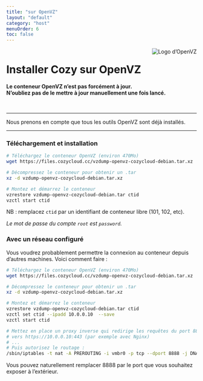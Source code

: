 ```yaml
---
title: "sur OpenVZ"
layout: "default"
category: "host"
menuOrder: 6
toc: false
---
```



<div style="height: 0; overflow: shown; text-align: right">
<img alt="Logo d’OpenVZ" src="/assets/images/openvz-logo.png">
</div>

# Installer Cozy sur OpenVZ

**Le conteneur OpenVZ n’est pas forcément à jour.**    
**N’oubliez pas de le mettre à jour manuellement une fois lancé.**

<br>

---

Nous prenons en compte que tous les outils OpenVZ sont déjà installés.

---

### Téléchargement et installation

```bash
# Téléchargez le conteneur OpenVZ (environ 470Mo)
wget https://files.cozycloud.cc/vzdump-openvz-cozycloud-debian.tar.xz

# Décompressez le conteneur pour obtenir un .tar
xz -d vzdump-openvz-cozycloud-debian.tar.xz

# Montez et démarrez le conteneur
vzrestore vzdump-openvz-cozycloud-debian.tar ctid
vzctl start ctid
```
NB : remplacez `ctid` par un identifiant de conteneur libre (101, 102, etc).

*Le mot de passe du compte `root` est `password`.*


### Avec un réseau configuré

Vous voudrez probablement permettre la connexion au conteneur depuis d’autres
machines. Voici comment faire :

```bash
# Téléchargez le conteneur OpenVZ (environ 470Mo)
wget https://files.cozycloud.cc/vzdump-openvz-cozycloud-debian.tar.xz

# Décompressez le conteneur pour obtenir un .tar
xz -d vzdump-openvz-cozycloud-debian.tar.xz

# Montez et démarrez le conteneur
vzrestore vzdump-openvz-cozycloud-debian.tar ctid
vzctl set ctid --ipadd 10.0.0.10  --save
vzctl start ctid

# Mettez en place un proxy inverse qui redirige les requêtes du port 8888
# vers https://10.0.0.10:443 (par exemple avec Nginx)
# ...
# Puis autorisez le routage :
/sbin/iptables -t nat -A PREROUTING -i vmbr0 -p tcp --dport 8888 -j DNAT --to 10.0.0.10:443
```

Vous pouvez naturellement remplacer 8888 par le port que vous souhaitez exposer
à l’extérieur.
